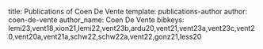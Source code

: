 title: Publications of Coen De Vente
template: publications-author
author: coen-de-vente
author_name: Coen De Vente
bibkeys: lemi23,vent18,xion21,lemi22,vent23b,ardu20,vent21,vent23a,vent23c,vent20,vent20a,vent21a,schw22,schw22a,vent22,gonz21,less20